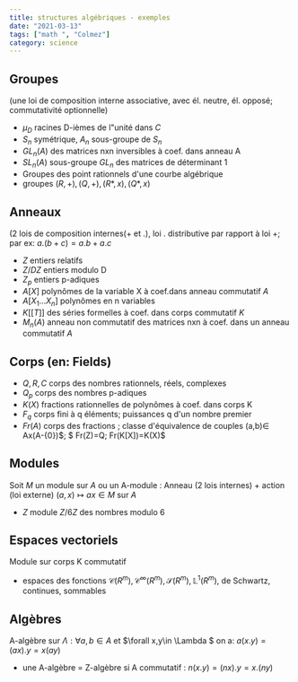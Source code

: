 ```yaml
---
title: structures algébriques - exemples
date: "2021-03-13"
tags: ["math ", "Colmez"]
category: science
---
```

## Groupes
 (une loi de composition interne associative, avec él. neutre, él. opposé; commutativité optionnelle) 

*   $\mu_D$ racines D-ièmes de l"unité dans $C$
*   $S_n$ symétrique, $A_n$ sous-groupe de $S_n$
*   $GL_n(A)$ des matrices nxn inversibles à coef. dans anneau A
*   $SL_n(A)$ sous-groupe $GL_n$ des matrices de déterminant 1
*   Groupes des point rationnels d'une courbe algébrique  
*   groupes $(R,+), (Q,+), (R*,x), (Q*,x)$  

## Anneaux  
(2 lois de composition internes(+ et .), loi . distributive par rapport à loi +; par ex: $a.(b+c)=a.b+a.c$

*   $Z$ entiers relatifs
*   $Z/{DZ}$ entiers modulo D
*   $Z_p$ entiers p-adiques
*   $A[X]$ polynômes de la variable X à coef.dans anneau commutatif $A$
*   $A[X_1...X_n]$ polynômes en n variables  
*   $K[[T]]$ des séries formelles à coef. dans corps commutatif $K$
*   $M_n(A)$ anneau non commutatif des matrices nxn à coef. dans un anneau commutatif $A$   

## Corps (en: Fields)

*   $Q, R, C$ corps des nombres rationnels, réels, complexes
*   $Q_p$ corps des nombres p-adiques
*   $K(X)$ fractions rationnelles de polynômes à coef. dans corps K
*   $F_q$ corps fini à q éléments; puissances q d'un nombre premier
*   $Fr(A)$ corps des fractions ; classe d'équivalence de couples (a,b)$\in$ Ax(A-\{0})$; $ Fr(Z)=Q; Fr(K[X])=K(X)$  

## Modules
 Soit $M$ un module sur $A$ ou un A-module : Anneau (2 lois internes) + action (loi externe) $(a,x) \mapsto ax \in M$  sur $A$

*   $Z$ module $Z/6Z$ des nombres modulo 6  

## Espaces vectoriels
 Module sur corps K commutatif  

 *   espaces des fonctions $\mathscr C(R^m), \mathscr C^{\infty}(R^m), \mathscr S(R^m), \mathbb L^1(R^m)$, de Schwartz, continues, sommables   

 ## Algèbres
 A-algèbre sur $\Lambda : \forall a,b \in A$ et $\forall x,y\in \Lambda $ on a: $a(x.y) = (ax).y = x(ay)$

 *   une A-algèbre = Z-algèbre si A commutatif :
     $n(x.y) = (nx).y = x.(ny)$

  



